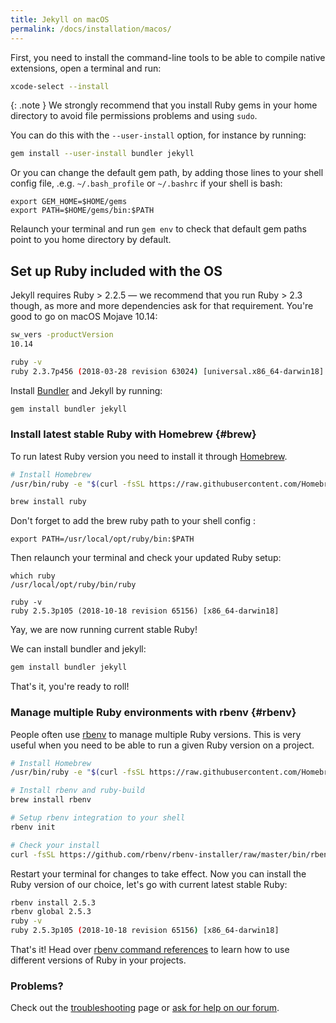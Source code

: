 ```yaml
---
title: Jekyll on macOS
permalink: /docs/installation/macos/
---
```


First, you need to install the command-line tools to be able to compile native extensions, open a terminal and run:

```sh
xcode-select --install
```

{: .note }
We strongly recommend that you install Ruby gems in your home directory to avoid file permissions problems and using `sudo`.

You can do this with the `--user-install` option, for instance by running:

```sh
gem install --user-install bundler jekyll
```

Or you can change the default gem path, by adding those lines to your shell config file, .e.g. `~/.bash_profile` or `~/.bashrc` if your shell is bash:

```
export GEM_HOME=$HOME/gems
export PATH=$HOME/gems/bin:$PATH
```

Relaunch your terminal and run `gem env` to check that default gem paths point to you home directory by default.

## Set up Ruby included with the OS

Jekyll requires Ruby > 2.2.5 — we recommend that you run Ruby > 2.3 though, as more and more dependencies ask for that requirement. You're good to go on macOS Mojave 10.14:

```sh
sw_vers -productVersion
10.14

ruby -v
ruby 2.3.7p456 (2018-03-28 revision 63024) [universal.x86_64-darwin18]
```

Install [Bundler](/docs/ruby-101/#bundler) and Jekyll by running:

```sh
gem install bundler jekyll
```

### Install latest stable Ruby with Homebrew {#brew}

To run latest Ruby version you need to install it through [Homebrew](https://brew.sh).

```sh
# Install Homebrew
/usr/bin/ruby -e "$(curl -fsSL https://raw.githubusercontent.com/Homebrew/install/master/install)"

brew install ruby
```

Don't forget to add the brew ruby path to your shell config :

```
export PATH=/usr/local/opt/ruby/bin:$PATH
```

Then relaunch your terminal and check your updated Ruby setup:

```
which ruby
/usr/local/opt/ruby/bin/ruby

ruby -v
ruby 2.5.3p105 (2018-10-18 revision 65156) [x86_64-darwin18]
```

Yay, we are now running current stable Ruby!

We can install bundler and jekyll:

```sh
gem install bundler jekyll
```

That's it, you're ready to roll!

### Manage multiple Ruby environments with rbenv {#rbenv}

People often use [rbenv](https://github.com/rbenv/rbenv) to manage multiple
Ruby versions. This is very useful when you need to be able to run a given Ruby version on a project.

```sh
# Install Homebrew
/usr/bin/ruby -e "$(curl -fsSL https://raw.githubusercontent.com/Homebrew/install/master/install)"

# Install rbenv and ruby-build
brew install rbenv

# Setup rbenv integration to your shell
rbenv init

# Check your install
curl -fsSL https://github.com/rbenv/rbenv-installer/raw/master/bin/rbenv-doctor | bash
```

Restart your terminal for changes to take effect.
Now you can install the Ruby version of our choice, let's go with current latest stable Ruby:

```sh
rbenv install 2.5.3
rbenv global 2.5.3
ruby -v
ruby 2.5.3p105 (2018-10-18 revision 65156) [x86_64-darwin18]
```

That's it! Head over [rbenv command references](https://github.com/rbenv/rbenv#command-reference) to learn how to use different versions of Ruby in your projects.

### Problems?

Check out the [troubleshooting](/docs/troubleshooting/) page or [ask for help on our forum](https://talk.jekyllrb.com).
